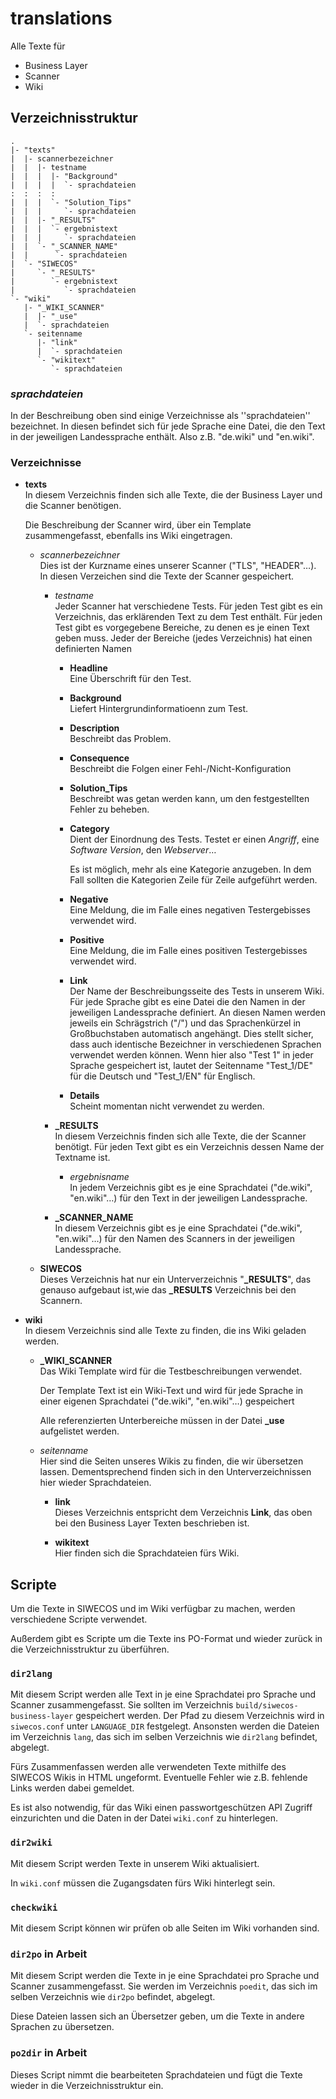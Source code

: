 # translations

Alle Texte für

* Business Layer
* Scanner
* Wiki

## Verzeichnisstruktur

```text
.
|- "texts"
|  |- scannerbezeichner
|  |  |- testname
|  |  |  |- "Background"
|  |  |  |  `- sprachdateien
:  :  :  :
|  |  |  `- "Solution_Tips"
|  |  |     `- sprachdateien
|  |  |- "_RESULTS"
|  |  |  `- ergebnistext
|  |  |     `- sprachdateien
|  |  `- "_SCANNER_NAME"
|  |      `- sprachdateien
|  `- "SIWECOS"
|     `- "_RESULTS"
|        `- ergebnistext
|           `- sprachdateien
`- "wiki"
   |- "_WIKI_SCANNER"
   |  |- "_use"
   |  `- sprachdateien
   `- seitenname
      |- "link"
      |  `- sprachdateien
      `- "wikitext"
         `- sprachdateien
```

### *sprachdateien*

In der Beschreibung oben sind einige Verzeichnisse als ''sprachdateien'' bezeichnet.
In diesen befindet sich für jede Sprache eine Datei, die den Text in der jeweiligen Landessprache enthält.
Also z.B. "de.wiki" und "en.wiki".

### Verzeichnisse

* **texts**
  \
  In diesem Verzeichnis finden sich alle Texte, die der Business Layer und die Scanner benötigen.

  Die Beschreibung der Scanner wird, über ein Template zusammengefasst, ebenfalls ins Wiki eingetragen.

  * *scannerbezeichner*
    \
    Dies ist der Kurzname eines unserer Scanner ("TLS", "HEADER"…).
    In diesen Verzeichen sind die Texte der Scanner gespeichert.
  
    * *testname*
      \
      Jeder Scanner hat verschiedene Tests.
      Für jeden Test gibt es ein Verzeichnis, das erklärenden Text zu dem Test enthält.
      Für jeden Test gibt es vorgegebene Bereiche, zu denen es je einen Text geben muss.
      Jeder der Bereiche (jedes Verzeichnis) hat einen definierten Namen

      * **Headline**
        \
        Eine Überschrift für den Test.

      * **Background**
        \
        Liefert Hintergrundinformatioenn zum Test.

      * **Description**
        \
        Beschreibt das Problem.

      * **Consequence**
        \
        Beschreibt die Folgen einer Fehl-/Nicht-Konfiguration

      * **Solution_Tips**
        \
        Beschreibt was getan werden kann, um den festgestellten Fehler zu beheben.

      * **Category**
        \
        Dient der Einordnung des Tests. Testet er einen *Angriff*, eine *Software Version*, den *Webserver*…

        Es ist möglich, mehr als eine Kategorie anzugeben. In dem Fall sollten die Kategorien Zeile für Zeile aufgeführt werden.

      * **Negative**
        \
        Eine Meldung, die im Falle eines negativen Testergebisses verwendet wird.

      * **Positive**
        \
        Eine Meldung, die im Falle eines positiven Testergebisses verwendet wird.

      * **Link**
        \
        Der Name der Beschreibungsseite des Tests in unserem Wiki.
        Für jede Sprache gibt es eine Datei die den Namen in der jeweiligen Landessprache definiert.
        An diesen Namen werden jeweils ein Schrägstrich ("/") und das Sprachenkürzel in Großbuchstaben automatisch angehängt.
        Dies stellt sicher, dass auch identische Bezeichner in verschiedenen Sprachen verwendet werden können.
        Wenn hier also "Test 1" in jeder Sprache gespeichert ist, lautet der Seitenname "Test_1/DE" für die Deutsch und "Test_1/EN" für Englisch.

      * **Details**
        \
        Scheint momentan nicht verwendet zu werden.

    * **_RESULTS**
      \
      In diesem Verzeichnis finden sich alle Texte, die der Scanner benötigt.
      Für jeden Text gibt es ein Verzeichnis dessen Name der Textname ist.

      * *ergebnisname*
        \
        In jedem Verzeichnis gibt es je eine Sprachdatei ("de.wiki", "en.wiki"…) für den Text in der jeweiligen Landessprache.

    * **_SCANNER_NAME**
      \
      In diesem Verzeichnis gibt es je eine Sprachdatei ("de.wiki", "en.wiki"…) für den Namen des Scanners in der jeweiligen Landessprache.

  * **SIWECOS**
    \
    Dieses Verzeichnis hat nur ein Unterverzeichnis "**_RESULTS**", das genauso aufgebaut ist,wie das **_RESULTS** Verzeichnis bei den Scannern.

* **wiki**
  \
  In diesem Verzeichnis sind alle Texte zu finden, die ins Wiki geladen werden.

  * **_WIKI_SCANNER**
    \
    Das Wiki Template wird für die Testbeschreibungen verwendet.

    Der Template Text ist ein Wiki-Text und wird für jede Sprache in einer eigenen Sprachdatei ("de.wiki", "en.wiki"…) gespeichert

    Alle referenzierten Unterbereiche müssen in der Datei **_use** aufgelistet werden.

  * *seitenname*
    \
    Hier sind die Seiten unseres Wikis zu finden, die wir übersetzen lassen.
    Dementsprechend finden sich in den Unterverzeichnissen hier wieder Sprachdateien.

    * **link**
      \
      Dieses Verzeichnis entspricht dem Verzeichnis **Link**, das oben bei den Business Layer Texten beschrieben ist.

    * **wikitext**
      \
      Hier finden sich die Sprachdateien fürs Wiki.

## Scripte

Um die Texte in SIWECOS und im Wiki verfügbar zu machen, werden verschiedene Scripte verwendet.

Außerdem gibt es Scripte um die Texte ins PO-Format und wieder zurück in die Verzeichnisstruktur zu überführen.

### `dir2lang`

Mit diesem Script werden alle Text in je eine Sprachdatei pro Sprache und Scanner zusammengefasst.
Sie sollten im Verzeichnis `build/siwecos-business-layer` gespeichert werden.
Der Pfad zu diesem Verzeichnis wird in `siwecos.conf` unter `LANGUAGE_DIR` festgelegt. Ansonsten werden die Dateien im Verzeichnis `lang`, das sich im selben Verzeichnis wie `dir2lang` befindet, abgelegt.

Fürs Zusammenfassen werden alle verwendeten Texte mithilfe des SIWECOS Wikis in HTML ungeformt.
Eventuelle Fehler wie z.B. fehlende Links werden dabei gemeldet.

Es ist also notwendig, für das Wiki einen passwortgeschützen API Zugriff einzurichten und die Daten in der Datei `wiki.conf` zu hinterlegen.

### `dir2wiki`

Mit diesem Script werden Texte in unserem Wiki aktualisiert.

In `wiki.conf` müssen die Zugangsdaten fürs Wiki hinterlegt sein.

### `checkwiki`

Mit diesem Script können wir prüfen ob alle Seiten im Wiki vorhanden sind.

### `dir2po` **in Arbeit**

Mit diesem Script werden die Texte in je eine Sprachdatei pro Sprache und Scanner zusammengefasst.
Sie werden im Verzeichnis `poedit`, das sich im selben Verzeichnis wie `dir2po` befindet, abgelegt.

Diese Dateien lassen sich an Übersetzer geben, um die Texte in andere Sprachen zu übersetzen.

### `po2dir` **in Arbeit**

Dieses Script nimmt die bearbeiteten Sprachdateien und fügt die Texte wieder in die Verzeichnisstruktur ein.
